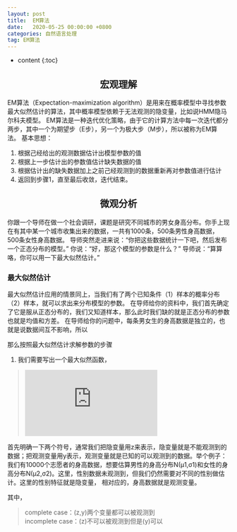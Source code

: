 ```yaml
---
layout: post
title:  EM算法
date:   2020-05-25 00:00:00 +0800
categories: 自然语言处理
tag: EM算法
---
```


* content
{:toc}


<h2 align="center">宏观理解</h2>

EM算法（Expectation-maximization algorithm）是用来在概率模型中寻找参数最大似然估计的算法，其中概率模型依赖于无法观测的隐变量，比如说HMM隐马尔科夫模型。
EM算法是一种迭代优化策略，由于它的计算方法中每一次迭代都分两步，其中一个为期望步（E步），另一个为极大步（M步），所以被称为EM算法。
基本思想：
1. 根据己经给出的观测数据估计出模型参数的值
2. 根据上一步估计出的参数值估计缺失数据的值
3. 根据估计出的缺失数据加上之前己经观测到的数据重新再对参数值进行估计
4. 返回到步骤1，直至最后收敛，迭代结束。

<h2 align="center">微观分析</h2>

你跟一个导师在做一个社会调研，课题是研究不同城市的男女身高分布。你手上现在有其中某一个城市收集出来的数据，一共有1000条，500条男性身高数据，500条女性身高数据。
导师突然走进来说：“你把这些数据统计一下吧，然后发布一个正态分布的模型。”
你说：“好，那这个模型的参数是什么？”
导师说：“算算咯，你可以用一下最大似然估计。”

<h3>最大似然估计</h3>

最大似然估计应用的情景同上，当我们有了两个已知条件（1）样本的概率分布（2）样本，就可以求出来分布模型的参数。
在导师给你的资料中，我们首先确定了它是服从正态分布的，我们又知道样本，那么此时我们缺的就是正态分布的参数也就是均值和方差。
在导师给你的问题中，每条男女生的身高数据是独立的，也就是说数据间互不影响，所以

那么按照最大似然估计求解参数的步骤
1. 我们需要写出一个最大似然函数，
> ![](https://latex.codecogs.com/gif.latex?P%20%3D%20%28x_1%2C%20x_2%2C%20...%2C%20x_n%29%20%3D%20f_d%28x_1%2C%20x_2%2C%20...%2C%20x_n%7C%5Ctheta%20%29)



首先明确一下两个符号，通常我们把隐变量用z来表示，隐变量就是不能观测到的数据；把观测变量用y表示，观测变量就是已知的可以观测到的数据。举个例子：
我们有10000个志愿者的身高数据，想要估算男性的身高分布N(μ1,σ1)和女性的身高分布N(μ2,σ2)。这里，性别数据未观测到，但我们仍然需要对不同的性别做估计。这里的性别特征就是隐变量，
相对应的，身高数据就是观测变量。

其中，

> complete case：(z,y)两个变量都可以被观测到<br/>
> incomplete case：(z)不可以被观测到但是(y)可以




















